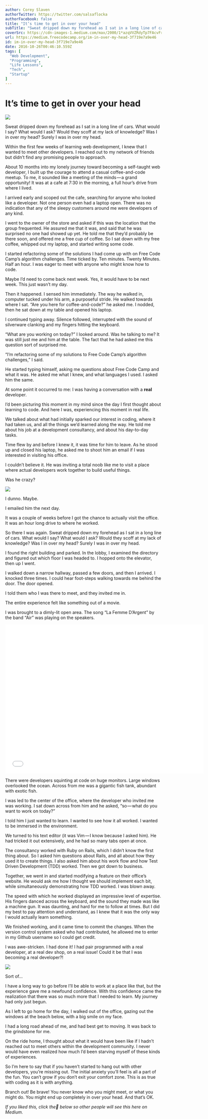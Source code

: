 ```yaml
---
author: Corey Slaven
authorTwitter: https://twitter.com/salsaflocka
authorFacebook: false
title: "It’s time to get in over your head"
subTitle: "Sweat dripped down my forehead as I sat in a long line of cars. What would I say? What would I ask? Would they scoff at my lack of knowle..."
coverSrc: https://cdn-images-1.medium.com/max/2000/1*azqVVZRdyTp7FAcvFrV5rw.jpeg
url: https://medium.freecodecamp.org/im-in-over-my-head-3f719e7a9e46
id: im-in-over-my-head-3f719e7a9e46
date: 2016-10-26T00:46:10.559Z
tags: [
  "Web Development",
  "Programming",
  "Life Lessons",
  "Tech",
  "Startup"
]
---
```

# It’s time to get in over your head







![](https://cdn-images-1.medium.com/max/2000/1*azqVVZRdyTp7FAcvFrV5rw.jpeg)







Sweat dripped down my forehead as I sat in a long line of cars. What would I say? What would I ask? Would they scoff at my lack of knowledge? Was I in over my head? Surely I was in over my head.

Within the first few weeks of learning web development, I knew that I wanted to meet other developers. I reached out to my network of friends but didn’t find any promising people to approach.

About 10 months into my lonely journey toward becoming a self-taught web developer, I built up the courage to attend a casual coffee-and-code meetup. To me, it sounded like a meeting of the minds — a grand opportunity! It was at a cafe at 7:30 in the morning, a full hour’s drive from where I lived.

I arrived early and scoped out the cafe, searching for anyone who looked like a developer. Not one person even had a laptop open. There was no indication that any of the sleepy customers around me were developers of any kind.

I went to the owner of the store and asked if this was the location that the group frequented. He assured me that it was, and said that he was surprised no one had showed up yet. He told me that they’d probably be there soon, and offered me a free cup of coffee. So I sat down with my free coffee, whipped out my laptop, and started writing some code.

I started refactoring some of the solutions I had come up with on Free Code Camp’s algorithm challenges. Time ticked by. Ten minutes. Twenty Minutes. Half an hour. I was eager to meet with anyone who might know how to code.

Maybe I’d need to come back next week. Yes, it would have to be next week. This just wasn’t my day.

Then it happened. I sensed him immediately. The way he walked in, computer tucked under his arm, a purposeful stride. He walked towards where I sat. “Are you here for coffee-and-code?” he asked me. I nodded, then he sat down at my table and opened his laptop.

I continued typing away. Silence followed, interrupted with the sound of silverware clanking and my fingers hitting the keyboard.

“What are you working on today?” I looked around. Was he talking to me? It was still just me and him at the table. The fact that he had asked me this question sort of surprised me.

“I’m refactoring some of my solutions to Free Code Camp’s algorithm challenges,” I said.

He started typing himself, asking me questions about Free Code Camp and what it was. He asked me what I knew, and what languages I used. I asked him the same.

At some point it occurred to me: I was having a conversation with a **real** developer.

I’d been picturing this moment in my mind since the day I first thought about learning to code. And here I was, experiencing this moment in real life.

We talked about what had initially sparked our interest in coding, where it had taken us, and all the things we’d learned along the way. He told me about his job at a development consultancy, and about his day-to-day tasks.

Time flew by and before I knew it, it was time for him to leave. As he stood up and closed his laptop, he asked me to shoot him an email if I was interested in visiting his office.

I couldn’t believe it. He was inviting a total noob like me to visit a place where actual developers work together to build useful things.

Was he crazy?



![](https://cdn-images-1.medium.com/max/1600/1*G21YYmlvhmKu6teFb6cswA.jpeg)

I dunno. Maybe.



I emailed him the next day.

It was a couple of weeks before I got the chance to actually visit the office. It was an hour long drive to where he worked.

So there I was again. Sweat dripped down my forehead as I sat in a long line of cars. What would I say? What would I ask? Would they scoff at my lack of knowledge? Was I in over my head? Surely I was in over my head.

I found the right building and parked. In the lobby, I examined the directory and figured out which floor I was headed to. I hopped onto the elevator, then up I went.

I walked down a narrow hallway, passed a few doors, and then I arrived. I knocked three times. I could hear foot-steps walking towards me behind the door. The door opened.

I told them who I was there to meet, and they invited me in.

The entire experience felt like something out of a movie.

I was brought to a dimly-lit open area. The song “La Femme D’Argent” by the band “Air” was playing on the speakers.





<iframe data-width="640" data-height="480" width="640" height="480" src="/media/b5c1335b748256c26ec057934708886d?postId=3f719e7a9e46" data-media-id="b5c1335b748256c26ec057934708886d" data-thumbnail="https://i.embed.ly/1/image?url=https%3A%2F%2Fi.ytimg.com%2Fvi%2FU4U19zwFENs%2Fhqdefault.jpg&amp;key=4fce0568f2ce49e8b54624ef71a8a5bd" allowfullscreen="" frameborder="0"></iframe>





There were developers squinting at code on huge monitors. Large windows overlooked the ocean. Across from me was a gigantic fish tank, abundant with exotic fish.

I was led to the center of the office, where the developer who invited me was working. I sat down across from him and he asked, “so — what do you want to work on today?”

I told him I just wanted to learn. I wanted to see how it all worked. I wanted to be immersed in the environment.

We turned to his text editor (it was Vim — I know because I asked him). He had tricked it out extensively, and he had so many tabs open at once.

The consultancy worked with Ruby on Rails, which I didn’t know the first thing about. So I asked him questions about Rails, and all about how they used it to create things. I also asked him about his work flow and how Test Driven Development (TDD) worked. Then we got down to business.

Together, we went in and started modifying a feature on their office’s website. He would ask me how I thought we should implement each bit, while simultaneously demonstrating how TDD worked. I was blown away.

The speed with which he worked displayed an impressive level of expertise. His fingers danced across the keyboard, and the sound they made was like a machine gun. It was daunting, and hard for me to follow at times. But I did my best to pay attention and understand, as I knew that it was the only way I would actually learn something.

We finished working, and it came time to commit the changes. When the version control system asked who had contributed, he allowed me to enter in my Github username so I could get credit.

I was awe-stricken. I had done it! I had pair programmed with a real developer, at a real dev shop, on a real issue! Could it be that I was becoming a real developer?!



![](https://cdn-images-1.medium.com/max/1600/1*SgpAnEEYTjBCk3Xt6RI4VQ.jpeg)

Sort of…



I have a long way to go before I’ll be able to work at a place like that, but the experience gave me a newfound confidence. With this confidence came the realization that there was so much more that I needed to learn. My journey had only just begun.

As I left to go home for the day, I walked out of the office, gazing out the windows at the beach below, with a big smile on my face.

I had a long road ahead of me, and had best get to moving. It was back to the grindstone for me.

On the ride home, I thought about what it would have been like if I hadn’t reached out to meet others within the development community. I never would have even realized how much I’d been starving myself of these kinds of experiences.

So I’m here to say that if you haven’t started to hang out with other developers, you’re missing out. The initial anxiety you’ll feel is all a part of the fun. You can’t grow if you don’t exit your comfort zone. This is as true with coding as it is with anything.

Branch out! Be brave! You never know who you might meet, or what you might do. You might end up completely in over your head. And that’s OK.

_If you liked this, click the💚 below so other people will see this here on Medium._








